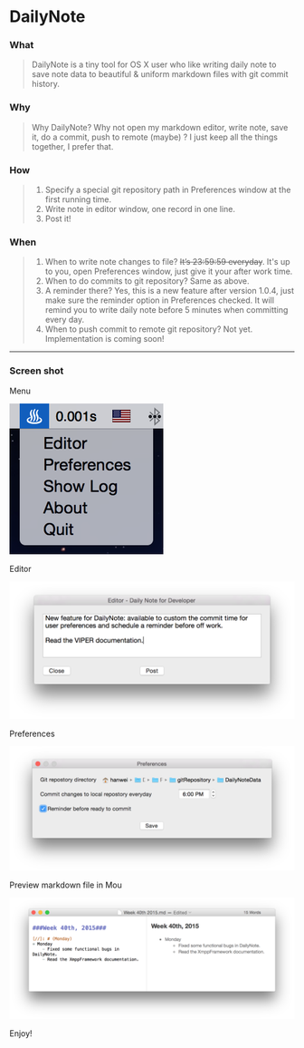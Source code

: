 # DailyNote



### What

>  DailyNote is a tiny tool for OS X user who like writing daily note to save note data to beautiful & uniform markdown files with git commit history.



### Why

> Why DailyNote? Why not open my markdown editor, write note, save it, do a commit, push to remote (maybe) ? I just keep all the things together, I prefer that.



### How

> 1. Specify a special git repository path in Preferences window at the first running time.
> 2. Write note in editor window, one record in one line.
> 3. Post it!



### When

> 1. When to write note changes to file? ~~It’s 23:59:59 everyday~~. It's up to you, open Preferences window, just give it your after work time.
> 2. When to do commits to git repository? Same as above.
> 3. A reminder there? Yes, this is a new feature after version 1.0.4, just make sure the reminder option in Preferences checked. It will remind you to write daily note before 5 minutes when committing every day.
> 4. When to push commit to remote git repository? Not yet. Implementation is coming soon!



---

### Screen shot

Menu

 ![app_menu](./Screenshots/app_menu.png)



Editor

![app_editor_window](./Screenshots/app_editor_window.png)

Preferences 

![app_prefs_window](./Screenshots/app_prefs_window.png)

Preview markdown file in Mou

![md_preview_in_mou](./Screenshots/md_preview_in_mou.png)



Enjoy!